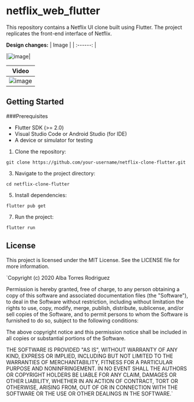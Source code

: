 # netflix_web_flutter

This repository contains a Netflix UI clone built using Flutter. The project replicates the front-end interface of Netflix.

**Design changes:**
| Image |
| :------: | 

|![image](https://github.com/user-attachments/assets/d2c65897-deef-4211-8bee-33c998c1209e)|

| Video |
| :------: |
|![image](https://github.com/user-attachments/assets/6abd27b0-06f3-4715-bb93-15d8470fb5cf)|



## Getting Started

###Prerequisites
- Flutter SDK (>= 2.0)
- Visual Studio Code or Android Studio (for IDE)
- A device or simulator for testing
  
1. Clone the repository:
   
`git clone https://github.com/your-username/netflix-clone-flutter.git`

3. Navigate to the project directory:

`cd netflix-clone-flutter`
   
5. Install dependencies:

`flutter pub get`
  
7. Run the project:
   
`flutter run`

## License

This project is licensed under the MIT License. See the LICENSE file for more information.

`Copyright (c) 2020 Alba Torres Rodriguez

Permission is hereby granted, free of charge, to any person obtaining a copy
of this software and associated documentation files (the "Software"), to deal
in the Software without restriction, including without limitation the rights
to use, copy, modify, merge, publish, distribute, sublicense, and/or sell
copies of the Software, and to permit persons to whom the Software is
furnished to do so, subject to the following conditions:

The above copyright notice and this permission notice shall be included in all
copies or substantial portions of the Software.

THE SOFTWARE IS PROVIDED "AS IS", WITHOUT WARRANTY OF ANY KIND, EXPRESS OR
IMPLIED, INCLUDING BUT NOT LIMITED TO THE WARRANTIES OF MERCHANTABILITY,
FITNESS FOR A PARTICULAR PURPOSE AND NONINFRINGEMENT. IN NO EVENT SHALL THE
AUTHORS OR COPYRIGHT HOLDERS BE LIABLE FOR ANY CLAIM, DAMAGES OR OTHER
LIABILITY, WHETHER IN AN ACTION OF CONTRACT, TORT OR OTHERWISE, ARISING FROM,
OUT OF OR IN CONNECTION WITH THE SOFTWARE OR THE USE OR OTHER DEALINGS IN THE
SOFTWARE.`





